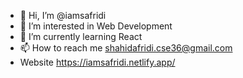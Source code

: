 - 👋 Hi, I’m @iamsafridi
- 👀 I’m interested in Web Development
- 🌱 I’m currently learning React
- 📫 How to reach me shahidafridi.cse36@gmail.com
- Website https://iamsafridi.netlify.app/

<!---
iamsafridi/iamsafridi is a ✨ special ✨ repository because its `README.md` (this file) appears on your GitHub profile.
You can click the Preview link to take a look at your changes.
--->
